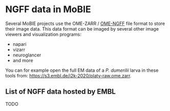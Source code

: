 # NGFF data in MoBIE

Several MoBIE projects use the OME-ZARR / [OME-NGFF](https://ngff.openmicroscopy.org/latest/) file format to store their image data.
This data format can be imaged by several other image viewers and visualization programs:
- napari
- vizarr
- neuroglancer
- and more

You can for example open the full EM data of a *P. dumerilii* larva in these tools from: https://s3.embl.de/i2k-2020/platy-raw.ome.zarr.

## List of NGFF data hosted by EMBL

TODO
